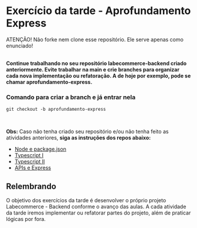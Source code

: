 # Exercício da tarde - Aprofundamento Express

ATENÇÃO! Não forke nem clone esse repositório. Ele serve apenas como enunciado!<br><br>

<strong>Continue trabalhando no seu repositório labecommerce-backend criado anteriormente. Evite trabalhar na main e crie branches para organizar cada nova implementação ou refatoração. A de hoje por exemplo, pode se chamar aprofundamento-express.</strong>

### Comando para criar a branch e já entrar nela
```
git checkout -b aprofundamento-express
```
<br>

<strong>Obs:</strong> Caso não tenha criado seu repositório e/ou não tenha feito as atividades anteriores, <strong>siga as instruções dos repos abaixo:</strong> <br>

- [Node e package.json](https://github.com/labenuexercicios/node-package-json-exercicios)
- [Typescript I](https://github.com/labenuexercicios/typescript-i-exercicios)
- [Typescript II](https://github.com/labenuexercicios/typescript-ii-exercicios)
- [APIs e Express](https://github.com/labenuexercicios/apis-e-express-exercicios)



## Relembrando

O objetivo dos exercícios da tarde é desenvolver o próprio projeto Labecommerce - Backend conforme o avanço das aulas.
A cada atividade da tarde iremos implementar ou refatorar partes do projeto, além de praticar lógicas por fora.
